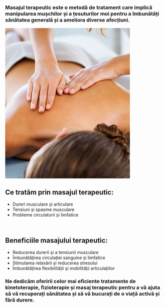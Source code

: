 ### Masajul terapeutic este o metodă de tratament care implică manipularea mușchilor și a țesuturilor moi pentru a îmbunătăți sănătatea generală și a ameliora diverse afecțiuni.

<img src="masaj_1.jpeg" width="400" alt="masaj" />

## Ce tratăm prin masajul terapeutic:

- Dureri musculare și articulare
- Tensiuni și spasme musculare
- Probleme circulatorii și limfatice

<br>

## Beneficiile masajului terapeutic:

- Reducerea durerii și a tensiunii musculare
- Îmbunătățirea circulației sanguine și limfatice
- Stimularea relaxării și reducerea stresului
- Îmbunătățirea flexibilității și mobilității articulațiilor

### Ne dedicăm oferirii celor mai eficiente tratamente de kinetoterapie, fizioterapie și masaj terapeutic pentru a vă ajuta să vă recuperați sănătatea și să vă bucurați de o viață activă și fără durere.
